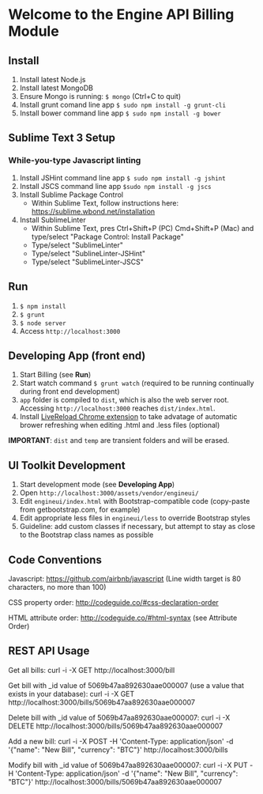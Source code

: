 # Welcome to the Engine API Billing Module

## Install

1. Install latest Node.js
1. Install latest MongoDB
1. Ensure Mongo is running: `$ mongo` (Ctrl+C to quit)
1. Install grunt comand line app `$ sudo npm install -g grunt-cli`
1. Install bower command line app `$ sudo npm install -g bower`

## Sublime Text 3 Setup

### While-you-type Javascript linting

1. Install JSHint command line app `$ sudo npm install -g jshint`
1. Install JSCS command line app `$sudo npm install -g jscs`
1. Install Sublime Package Control
   * Within Sublime Text, follow instructions here: https://sublime.wbond.net/installation
1. Install SublimeLinter
   * Within Sublime Text, pres Ctrl+Shift+P (PC) Cmd+Shift+P (Mac) and type/select "Package Control: Install Package"
   * Type/select "SublimeLinter"
   * Type/select "SublineLinter-JSHint"
   * Type/select "SublimeLinter-JSCS"

## Run

1. `$ npm install`
1. `$ grunt`
1. `$ node server`
1. Access `http://localhost:3000`

## Developing App (front end)

1. Start Billing (see **Run**)
1. Start watch command `$ grunt watch` (required to be running continually during front end development)
1. `app` folder is compiled to `dist`, which is also the web server root.  Accessing `http://localhost:3000` reaches `dist/index.html`.
1. Install [LiveReload Chrome extension](https://chrome.google.com/webstore/detail/livereload/jnihajbhpnppcggbcgedagnkighmdlei?hl=en) to take advatage of automatic brower refreshing when editing .html and .less files (optional)

**IMPORTANT**: `dist` and `temp` are transient folders and will be erased.

## UI Toolkit Development

1. Start development mode (see **Developing App**)
1. Open `http://localhost:3000/assets/vendor/engineui/`
1. Edit `engineui/index.html` with Bootstrap-compatible code (copy-paste from getbootstrap.com, for example)
1. Edit appropriate less files in `engineui/less` to override Bootstrap styles
1. Guideline: add custom classes if necessary, but attempt to stay as close to the Bootstrap class names as possible

## Code Conventions

Javascript: https://github.com/airbnb/javascript (Line width target is 80 characters, no more than 100)

CSS property order: http://codeguide.co/#css-declaration-order

HTML attribute order: http://codeguide.co/#html-syntax (see Attribute Order)

## REST API Usage

Get all bills:
curl -i -X GET http://localhost:3000/bill

Get bill with _id value of 5069b47aa892630aae000007 (use a value that exists in your database):
curl -i -X GET http://localhost:3000/bills/5069b47aa892630aae000007

Delete bill with _id value of 5069b47aa892630aae000007:
curl -i -X DELETE http://localhost:3000/bills/5069b47aa892630aae000007

Add a new bill:
curl -i -X POST -H 'Content-Type: application/json' -d '{"name": "New Bill", "currency": "BTC"}' http://localhost:3000/bills

Modify bill with _id value of 5069b47aa892630aae000007:
curl -i -X PUT -H 'Content-Type: application/json' -d '{"name": "New Bill", "currency": "BTC"}' http://localhost:3000/bills/5069b47aa892630aae000007
